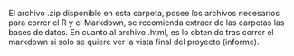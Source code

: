El archivo .zip disponible en esta carpeta, posee los archivos necesarios para correr el R y el Markdown, se recomienda extraer de las carpetas las bases de datos.
En cuanto al archivo .html, es lo obtenido tras correr el markdown si solo se quiere ver la vista final del proyecto (informe).
